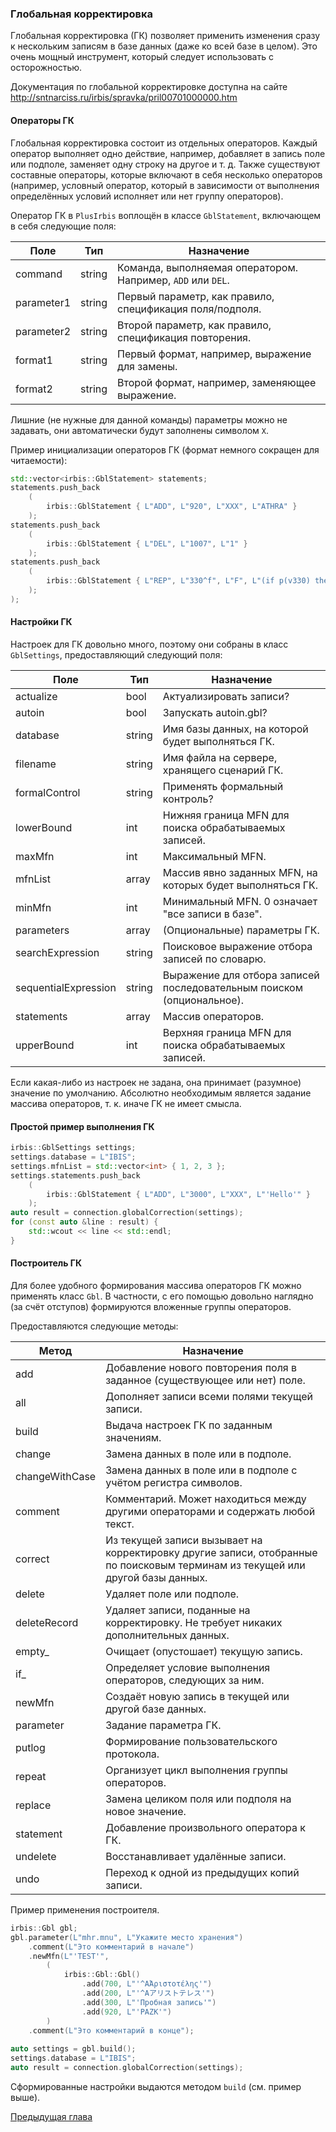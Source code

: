 ### Глобальная корректировка

Глобальная корректировка (ГК) позволяет применить изменения сразу к нескольким записям в базе данных (даже ко всей базе в целом). Это очень мощный инструмент, который следует использовать с осторожностью.

Документация по глобальной корректировке доступна на сайте http://sntnarciss.ru/irbis/spravka/pril00701000000.htm

#### Операторы ГК

Глобальная корректировка состоит из отдельных операторов. Каждый оператор выполняет одно действие, например, добавляет в запись поле или подполе, заменяет одну строку на другое и т. д. Также существуют составные операторы, которые включают в себя несколько операторов (например, условный оператор, который в зависимости от выполнения определённых условий исполняет или нет группу операторов).
 
Оператор ГК в `PlusIrbis` воплощён в классе `GblStatement`, включающем в себя следующие поля:

| Поле       | Тип    | Назначение
|------------|--------|-----------
| command    | string | Команда, выполняемая оператором. Например, `ADD` или `DEL`.
| parameter1 | string | Первый параметр, как правило, спецификация поля/подполя.
| parameter2 | string | Второй параметр, как правило, спецификация повторения.
| format1    | string | Первый формат, например, выражение для замены.
| format2    | string | Второй формат, например, заменяющее выражение.

Лишние (не нужные для данной команды) параметры можно не задавать, они автоматически будут заполнены символом `X`.

Пример инициализации операторов ГК (формат немного сокращен для читаемости):

```c++
std::vector<irbis::GblStatement> statements;
statements.push_back 
    (
        irbis::GblStatement { L"ADD", L"920", L"XXX", L"ATHRA" }
    );
statements.push_back 
    (
        irbis::GblStatement { L"DEL", L"1007", L"1" }
    );
statements.push_back
    (
        irbis::GblStatement { L"REP", L"330^f", L"F", L"(if p(v330) then if p(v330^f) then ... fi/)" }
    );
);
```

#### Настройки ГК

Настроек для ГК довольно много, поэтому они собраны в класс `GblSettings`, предоставляющий следующий поля:

| Поле                 | Тип    | Назначение
|----------------------|--------|-----------
| actualize            | bool   | Актуализировать записи?
| autoin               | bool   | Запускать autoin.gbl?
| database             | string | Имя базы данных, на которой будет выполняться ГК.
| filename             | string | Имя файла на сервере, хранящего сценарий ГК.
| formalControl        | string | Применять формальный контроль?
| lowerBound           | int    | Нижняя граница MFN для поиска обрабатываемых записей.
| maxMfn               | int    | Максимальный MFN.
| mfnList              | array  | Массив явно заданных MFN, на которых будет выполняться ГК.
| minMfn               | int    | Минимальный MFN. 0 означает "все записи в базе".
| parameters           | array  | (Опциональные) параметры ГК.
| searchExpression     | string | Поисковое выражение отбора записей по словарю.
| sequentialExpression | string | Выражение для отбора записей последовательным поиском (опциональное).
| statements           | array  | Массив операторов.
| upperBound           | int    | Верхняя граница MFN для поиска обрабатываемых записей.

Если какая-либо из настроек не задана, она принимает (разумное) значение по умолчанию. Абсолютно необходимым является задание массива операторов, т. к. иначе ГК не имеет смысла. 

#### Простой пример выполнения ГК

```c++
irbis::GblSettings settings;
settings.database = L"IBIS";
settings.mfnList = std::vector<int> { 1, 2, 3 };
settings.statements.push_back
    (
        irbis::GblStatement { L"ADD", L"3000", L"XXX", L"'Hello'" }
    );
auto result = connection.globalCorrection(settings);
for (const auto &line : result) {
    std::wcout << line << std::endl;
}

```

#### Построитель ГК

Для более удобного формирования массива операторов ГК можно применять класс `Gbl`. В частности, с его помощью довольно наглядно (за счёт отступов) формируются вложенные группы операторов.

Предоставляются следующие методы:

| Метод          | Назначение 
|----------------|-----------
| add            | Добавление нового повторения поля в заданное (существующее или нет) поле.
| all            | Дополняет записи всеми полями текущей записи.
| build          | Выдача настроек ГК по заданным значениям.
| change         | Замена данных в поле или в подполе.
| changeWithCase | Замена данных в поле или в подполе с учётом регистра символов.
| comment        | Комментарий. Может находиться между другими операторами и содержать любой текст.
| correct        | Из текущей записи вызывает на корректировку другие записи, отобранные по поисковым терминам  из текущей или другой базы данных.
| delete         | Удаляет поле или подполе.
| deleteRecord   | Удаляет записи, поданные на корректировку. Не требует никаких дополнительных данных.
| empty_         | Очищает (опустошает) текущую запись.
| if_            | Определяет условие выполнения операторов, следующих за ним.
| newMfn         | Создаёт новую запись в текущей или другой базе данных.
| parameter      | Задание параметра ГК.
| putlog         | Формирование пользовательского протокола.
| repeat         | Организует цикл выполнения группы операторов.
| replace        | Замена целиком поля или подполя на новое значение.
| statement      | Добавление произвольного оператора к ГК.
| undelete       | Восстанавливает удалённые записи.
| undo           | Переход к одной из предыдущих копий записи.

Пример применения построителя.

```c++
irbis::Gbl gbl;
gbl.parameter(L"mhr.mnu", L"Укажите место хранения")
    .comment(L"Это комментарий в начале")
    .newMfn(L"'TEST'",
        (
            irbis::Gbl::Gbl()
                .add(700, L"'^AἈριστοτέλης'")
                .add(200, L"'^Aアリストテレス'")
                .add(300, L"'Пробная запись'")
                .add(920, L"'PAZK'")
        )
    .comment(L"Это комментарий в конце");
    
auto settings = gbl.build();
settings.database = L"IBIS";
auto result = connection.globalCorrection(settings);    
```

Сформированные настройки выдаются методом `build` (см. пример выше).

[Предыдущая глава](chapter5.md)
